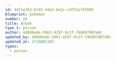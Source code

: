 ```yaml
---
id: 4d21ef63-6c65-44e2-be2c-cd751a74fb05
blueprint: pokemon
number: 24
title: Arbok
type_1: poison
author: 4d8d6ede-5963-429f-9c2f-74b897007e0c
updated_by: 4d8d6ede-5963-429f-9c2f-74b897007e0c
updated_at: 1716081183
types:
  - poison
---
```

